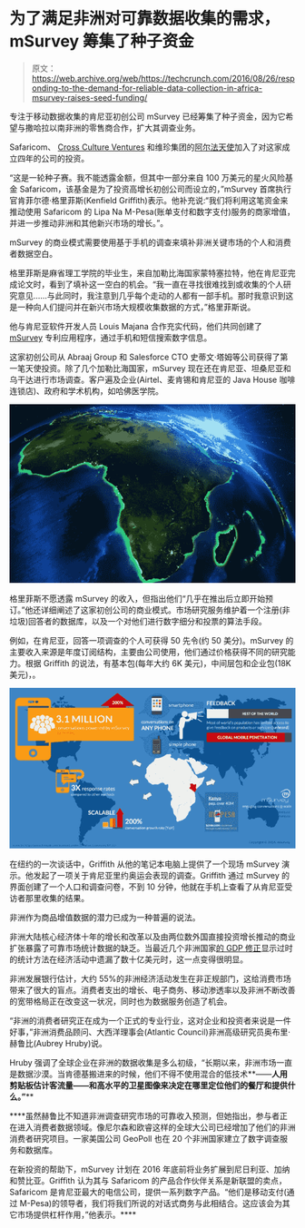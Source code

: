 # 为了满足非洲对可靠数据收集的需求，mSurvey 筹集了种子资金 

> 原文：<https://web.archive.org/web/https://techcrunch.com/2016/08/26/responding-to-the-demand-for-reliable-data-collection-in-africa-msurvey-raises-seed-funding/>

专注于移动数据收集的肯尼亚初创公司 mSurvey 已经筹集了种子资金，因为它希望与撒哈拉以南非洲的零售商合作，扩大其调查业务。

Safaricom、 [Cross Culture Ventures](https://web.archive.org/web/20230217123337/https://www.crunchbase.com/organization/cross-culture-ventures#/entity) 和维珍集团的[阿尔法天使](https://web.archive.org/web/20230217123337/http://alphaangels.co/)加入了对这家成立四年的公司的投资。

“这是一轮种子赛。我不能透露金额，但其中一部分来自 100 万美元的星火风险基金 Safaricom，该基金是为了投资高增长初创公司而设立的，”mSurvey 首席执行官肯菲尔德·格里菲斯(Kenfield Griffith)表示。他补充说:“我们将利用这笔资金来推动使用 Safaricom 的 Lipa Na M-Pesa(账单支付和数字支付)服务的商家增值，并进一步推动非洲和其他新兴市场的增长。”。

mSurvey 的商业模式需要使用基于手机的调查来填补非洲关键市场的个人和消费者数据空白。

格里菲斯是麻省理工学院的毕业生，来自加勒比海国家蒙特塞拉特，他在肯尼亚完成论文时，看到了填补这一空白的机会。“我一直在寻找很难找到或收集的个人研究意见……与此同时，我注意到几乎每个走动的人都有一部手机。那时我意识到这是一种向人们提问并在新兴市场大规模收集数据的方式，”格里菲斯说。

他与肯尼亚软件开发人员 Louis Majana 合作充实代码，他们共同创建了 [mSurvey](https://web.archive.org/web/20230217123337/https://www.msurvey.co/blog/case-study-harvard) 专利应用程序，通过手机和短信搜索数字信息。

这家初创公司从 Abraaj Group 和 Salesforce CTO 史蒂文·塔姆等公司获得了第一笔天使投资。除了几个加勒比海国家，mSurvey 现在还在肯尼亚、坦桑尼亚和乌干达进行市场调查。客户遍及企业(Airtel、麦肯锡和肯尼亚的 Java House 咖啡连锁店)、政府和学术机构，如哈佛医学院。

![africa globe](img/9f0fa3c28deb2fd2afc87f1dbe84f676.png)

格里菲斯不愿透露 mSurvey 的收入，但指出他们“几乎在推出后立即开始预订。”他还详细阐述了这家初创公司的商业模式。市场研究服务维护着一个注册(非垃圾)回答者的数据库，以及一个对他们进行数字细分和投票的算法手段。

例如，在肯尼亚，回答一项调查的个人可获得 50 先令(约 50 美分)。mSurvey 的主要收入来源是年度订阅结构，主要由公司使用，他们通过价格获得不同的研究能力。根据 Griffith 的说法，有基本包(每年大约 6K 美元)，中间层包和企业包(18K 美元)，。

![TechCrunch_Infographic_V003[2]](img/27bd8d789cd44c1e7f19cb1ad9582429.png)

在纽约的一次谈话中，Griffith 从他的笔记本电脑上提供了一个现场 mSurvey 演示。他发起了一项关于肯尼亚里约奥运会表现的调查。Griffith 通过 mSurvey 的界面创建了一个人口和调查问卷，不到 10 分钟，他就在手机上查看了从肯尼亚受访者那里收集的结果。

非洲作为商品增值数据的潜力已成为一种普遍的说法。

非洲大陆核心经济体十年的增长和改革以及由两位数外国直接投资增长推动的商业扩张暴露了可靠市场统计数据的缺乏。当最近几个非洲国家[的 GDP 修正](https://web.archive.org/web/20230217123337/http://www.bloomberg.com/news/articles/2014-10-09/african-countries-recalculate-gdp-find-much-higher-numbers)显示过时的统计方法在经济活动中遗漏了数十亿美元时，这一点变得很明显。

非洲发展银行估计，大约 55%的非洲经济活动发生在非正规部门，这给消费市场带来了很大的盲点。消费者支出的增长、电子商务、移动渗透率以及非洲不断改善的宽带格局正在改变这一状况，同时也为数据服务创造了机会。

“非洲的消费者研究正在成为一个正式的专业行业，这对企业和投资者来说是一件好事，”非洲消费品顾问、大西洋理事会(Atlantic Council)非洲高级研究员奥布里·赫鲁比(Aubrey Hruby)说。

Hruby 强调了全球企业在非洲的数据收集是多么初级，“长期以来，非洲市场一直是数据沙漠。当肯德基搬进来的时候，他们不得不使用混合的低技术**——**人用剪贴板估计客流量——和高水平的卫星图像来决定在哪里定位他们的餐厅和提供什么。”****

 ****虽然赫鲁比不知道非洲调查研究市场的可靠收入预测，但她指出，参与者正在进入消费者数据领域。像尼尔森和欧睿这样的全球大公司已经增加了他们的非洲消费者研究项目。一家美国公司 GeoPoll 也在 20 个非洲国家建立了数字调查服务和数据库。

在新投资的帮助下，mSurvey 计划在 2016 年底前将业务扩展到尼日利亚、加纳和赞比亚。Griffith 认为其与 Safaricom 的产品合作伙伴关系是新联盟的卖点，Safaricom 是肯尼亚最大的电信公司，提供一系列数字产品。“他们是移动支付(通过 M-Pesa)的领导者，我们将我们所说的对话式商务与此相结合。这应该会为其它市场提供杠杆作用，”他表示。****